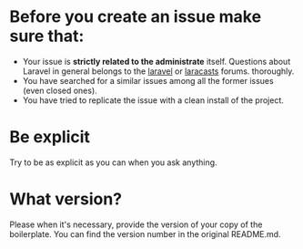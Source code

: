 # Before you create an issue make sure that:
- Your issue is **strictly related to the administrate** itself. Questions about Laravel in general belongs to the [laravel](http://laravel.io/forum) or [laracasts](https://laracasts.com/discuss/) forums.
thoroughly.
- You have searched for a similar issues among all the former issues (even closed ones).
- You have tried to replicate the issue with a clean install of the project.

# Be explicit
Try to be as explicit as you can when you ask anything.

# What version?
Please when it's necessary, provide the version of your copy of the boilerplate. You can find the version number in the original README.md.
